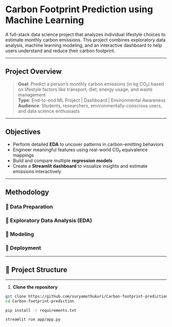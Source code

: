 # Carbon Footprint Prediction using Machine Learning

A full-stack data science project that analyzes individual lifestyle choices to estimate monthly carbon emissions. This project combines exploratory data analysis, machine learning modeling, and an interactive dashboard to help users understand and reduce their carbon footprint.

---

## Project Overview

> **Goal**: Predict a person’s monthly carbon emissions (in kg CO₂) based on lifestyle factors like transport, diet, energy usage, and waste management  
> **Type**: End-to-end ML Project | Dashboard | Environmental Awareness  
> **Audience**: Students, researchers, environmentally-conscious users, and data science enthusiasts

---

## Objectives

- Perform detailed **EDA** to uncover patterns in carbon-emitting behaviors
- Engineer meaningful features using real-world CO₂ equivalence mappings
- Build and compare multiple **regression models**
- Create a **Streamlit dashboard** to visualize insights and estimate emissions interactively

---

## Methodology

### 🔹 Data Preparation
### 🔹 Exploratory Data Analysis (EDA)
### 🔹 Modeling
### 🔹 Deployment
---

## 📁 Project Structure

---

1. **Clone the repository**
```bash
git clone https://github.com/suryamothukuri/Carbon-footprint-prediction.git
cd Carbon-footprint-prediction

pip install -r requirements.txt

streamlit run app/app.py
